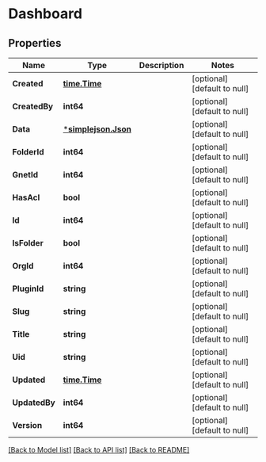 # Dashboard

## Properties
Name | Type | Description | Notes
------------ | ------------- | ------------- | -------------
**Created** | [**time.Time**](time.Time.md) |  | [optional] [default to null]
**CreatedBy** | **int64** |  | [optional] [default to null]
**Data** | [***simplejson.Json**](simplejson.Json.md) |  | [optional] [default to null]
**FolderId** | **int64** |  | [optional] [default to null]
**GnetId** | **int64** |  | [optional] [default to null]
**HasAcl** | **bool** |  | [optional] [default to null]
**Id** | **int64** |  | [optional] [default to null]
**IsFolder** | **bool** |  | [optional] [default to null]
**OrgId** | **int64** |  | [optional] [default to null]
**PluginId** | **string** |  | [optional] [default to null]
**Slug** | **string** |  | [optional] [default to null]
**Title** | **string** |  | [optional] [default to null]
**Uid** | **string** |  | [optional] [default to null]
**Updated** | [**time.Time**](time.Time.md) |  | [optional] [default to null]
**UpdatedBy** | **int64** |  | [optional] [default to null]
**Version** | **int64** |  | [optional] [default to null]

[[Back to Model list]](../README.md#documentation-for-models) [[Back to API list]](../README.md#documentation-for-api-endpoints) [[Back to README]](../README.md)



